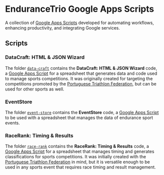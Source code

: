 # EnduranceTrio Google Apps Scripts

A collection of [Google Apps Scripts](https://developers.google.com/apps-script/) developed for automating workflows, enhancing productivity, and integrating Google services.

## Scripts

### DataCraft: HTML & JSON Wizard

The folder [`data-craft`](./data-craft/) contains the **DataCraft: HTML & JSON Wizard** code, a [Google Apps Script](https://www.google.com/script/) for a spreadsheet that generates data and code used to manage sports competitions. It was originally created for targeting the competitions promoted by the [Portuguese Triathlon Federation](https://www.federacao-triatlo.pt/), but can be used for other sports as well.

### EventStore

The folder [`event-store`](./event-store) contains the **EventStore** code, a [Google Apps Script](https://www.google.com/script/) to be used with a spreadsheet that manages the data of endurance sport events.

### RaceRank: Timing & Results

The folder [`race-rank`](./race-rank/) contains the **RaceRank: Timing & Results** code,  a [Google Apps Script](https://www.google.com/script/) for a spreadsheet that manages timing and generates classifications for sports competitions. It was initially created with the [Portuguese Triathlon Federation](https://www.federacao-triatlo.pt/) in mind, but it is versatile enough to be used in any sports event that requires race timing and result management.
